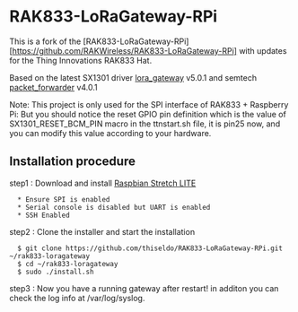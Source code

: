 # RAK833-LoRaGateway-RPi

This is a fork of the [RAK833-LoRaGateway-RPi][https://github.com/RAKWireless/RAK833-LoRaGateway-RPi] with updates for the Thing Innovations RAK833 Hat.

Based on the latest SX1301 driver [lora_gateway](https://github.com/Lora-net/lora_gateway) v5.0.1 and semtech [packet_forwarder](https://github.com/Lora-net/packet_forwarder) v4.0.1  

Note: This project is only used for the SPI interface of RAK833 + Raspberry Pi:
But you should notice the reset GPIO pin definition which is the value of SX1301_RESET_BCM_PIN macro in the ttnstart.sh file, it is pin25 now, and you can modify this value according to your hardware.

##	Installation procedure

step1 : Download and install [Raspbian Stretch LITE](https://www.raspberrypi.org/downloads/raspbian/)

      * Ensure SPI is enabled
      * Serial console is disabled but UART is enabled
      * SSH Enabled

step2 : Clone the installer and start the installation

      $ git clone https://github.com/thiseldo/RAK833-LoRaGateway-RPi.git ~/rak833-loragateway
      $ cd ~/rak833-loragateway
      $ sudo ./install.sh

step3 : Now you have a running gateway after restart! in additon you can check the log info at /var/log/syslog.
